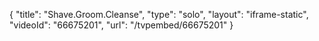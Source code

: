{
    "title": "Shave.Groom.Cleanse",
    "type": "solo",
    "layout": "iframe-static",
    "videoId": "66675201",
    "url": "\/tvpembed\/66675201"
}